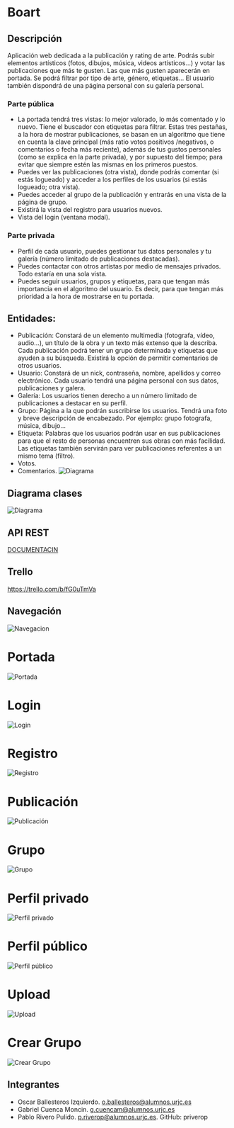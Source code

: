 # Boart

## Descripción
Aplicación web dedicada a la publicación y rating de arte. Podrás subir elementos artísticos (fotos, dibujos, música, videos artísticos...) y votar las publicaciones que más te gusten. Las que más gusten aparecerán en portada. Se podrá filtrar por tipo de arte, género, etiquetas... El usuario también dispondrá de una página personal con su galería personal. 

### Parte pública
- La portada tendrá tres vistas: lo mejor valorado, lo más comentado y lo nuevo. Tiene el buscador con etiquetas para filtrar. Estas tres pestañas, a la hora de mostrar publicaciones, se basan en un algoritmo que tiene en cuenta la clave principal (más ratio votos positivos /negativos, o comentarios o fecha más reciente), además de tus gustos personales (como se explica en la parte privada), y por supuesto del tiempo; para evitar que siempre estén las mismas en los primeros puestos.
- Puedes ver las publicaciones (otra vista), donde podrás comentar (si estás logueado) y acceder a los perfiles de los usuarios (si estás logueado; otra vista). 
- Puedes acceder al grupo de la publicación y entrarás en una vista de la página de grupo.
- Existirá la vista del registro para usuarios nuevos.
- Vista del login (ventana modal).

### Parte privada
- Perfil de cada usuario, puedes gestionar tus datos personales y tu galería (número limitado de publicaciones destacadas).
- Puedes contactar con otros artistas por medio de mensajes privados. Todo estaría en una sola vista.
- Puedes seguir usuarios, grupos y etiquetas, para que tengan más importancia en el algoritmo del usuario. Es decir, para que tengan más prioridad a la hora de mostrarse en tu portada.

## Entidades:

* Publicación: Constará de un elemento multimedia (fotografa, vídeo, audio...), un título de la obra y un texto más extenso que la describa. Cada publicación podrá tener un grupo determinada y etiquetas que ayuden a su búsqueda. Existirá la opción de permitir comentarios de otros usuarios.
* Usuario: Constará de un nick, contraseña, nombre, apellidos y correo electrónico. Cada usuario tendrá una página personal con sus datos, publicaciones y galera.
* Galería: Los usuarios tienen derecho a un número limitado de publicaciones a destacar en su perfil.
* Grupo: Página a la que podrán suscribirse los usuarios. Tendrá una foto y breve descripción de encabezado. Por ejemplo: grupo fotografa, música, dibujo...
* Etiqueta: Palabras que los usuarios podrán usar en sus publicaciones para que el resto de personas encuentren sus obras con más facilidad. Las etiquetas también servirán para ver publicaciones referentes a un mismo tema (filtro).
* Votos.
* Comentarios.
![Diagrama](http://i.imgur.com/w0wUk5I.png)

## Diagrama clases
![Diagrama](http://i.imgur.com/n9YXxqf.jpg)

## API REST
[DOCUMENTACIN](https://github.com/priverop/boart/blob/master/API.md)

## Trello
https://trello.com/b/fG0uTmVa

## Navegación
![Navegacion](http://i.imgur.com/N1B1zfq.png)

# Portada
![Portada](http://i.imgur.com/b3bJRS0.png)

# Login
![Login](http://i.imgur.com/GPWvkUU.png)

# Registro
![Registro](http://i.imgur.com/EULGA32.png)

# Publicación
![Publicación](http://i.imgur.com/XqZVjT5.png)

# Grupo
![Grupo](http://i.imgur.com/F2zCQA5.png)

# Perfil privado
![Perfil privado](http://i.imgur.com/8Ox5MZC.png)

# Perfil público
![Perfil público](http://i.imgur.com/GlAyD6J.png)

# Upload
![Upload](http://i.imgur.com/TTXg9Be.png)

# Crear Grupo
![Crear Grupo](http://i.imgur.com/hirZCB2.png)

## Integrantes 
* Oscar Ballesteros Izquierdo. o.ballesteros@alumnos.urjc.es
* Gabriel Cuenca Moncin. g.cuencam@alumnos.urjc.es
* Pablo Rivero Pulido. p.riverop@alumnos.urjc.es. GitHub: priverop
